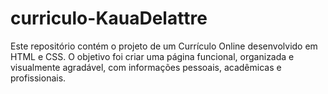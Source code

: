 # curriculo-KauaDelattre
Este repositório contém o projeto de um Currículo Online desenvolvido em HTML e CSS. O objetivo foi criar uma página funcional, organizada e visualmente agradável, com informações pessoais, acadêmicas e profissionais.
